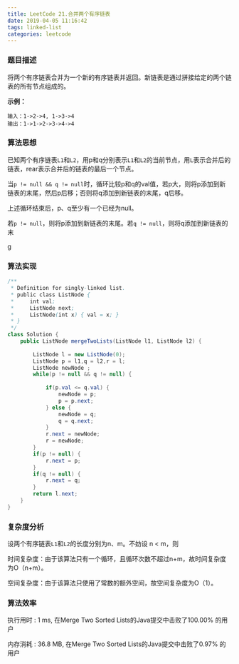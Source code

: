```yaml
---
title: LeetCode 21.合并两个有序链表
date: 2019-04-05 11:16:42
tags: linked-list
categories: leetcode
---
```


### 题目描述

将两个有序链表合并为一个新的有序链表并返回。新链表是通过拼接给定的两个链表的所有节点组成的。 

**示例：**

```
输入：1->2->4, 1->3->4
输出：1->1->2->3->4->4
```

<!--more-->

### 算法思想

已知两个有序链表`L1`和`L2`，用p和q分别表示`L1`和`L2`的当前节点，用`L`表示合并后的链表，rear表示合并后的链表的最后一个节点。

当`p != null && q != null`时，循环比较p和q的val值，若p大，则将p添加到新链表的末尾，然后p后移；否则将q添加到新链表的末尾，q后移。

上述循环结束后，p、q至少有一个已经为null。

若`p != null`，则将p添加到新链表的末尾。若`q != null`，则将q添加到新链表的末

g

### 算法实现

```java
/**
 * Definition for singly-linked list.
 * public class ListNode {
 *     int val;
 *     ListNode next;
 *     ListNode(int x) { val = x; }
 * }
 */
class Solution {
    public ListNode mergeTwoLists(ListNode l1, ListNode l2) {
        
        ListNode l = new ListNode(0);
        ListNode p = l1,q = l2,r = l;
        ListNode newNode ;
        while(p != null && q != null) {
            
            if(p.val <= q.val) {
                newNode = p;
                p = p.next;
            } else {
                newNode = q;
                q = q.next;
            }
            r.next = newNode;
            r = newNode;
        }
        if(p != null) {
            r.next = p;
        }
        if(q != null) {
            r.next = q;
        }
        return l.next;
    }
}
```

### 复杂度分析

设两个有序链表`L1`和`L2`的长度分别为n、m。不妨设 n < m，则

时间复杂度：由于该算法只有一个循环，且循环次数不超过n+m，故时间复杂度为O（n+m）。

空间复杂度：由于该算法只使用了常数的额外空间，故空间复杂度为O（1）。

### 算法效率

执行用时 : 1 ms, 在Merge Two Sorted Lists的Java提交中击败了100.00% 的用户

内存消耗 : 36.8 MB, 在Merge Two Sorted Lists的Java提交中击败了0.97% 的用户